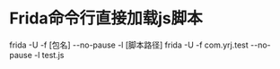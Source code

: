 # Frida命令行直接加载js脚本
frida -U -f [包名] --no-pause -l [脚本路径]
frida -U -f com.yrj.test --no-pause -l test.js
